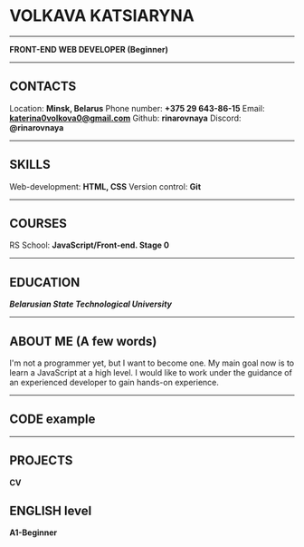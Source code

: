 # **VOLKAVA KATSIARYNA**
--------
**FRONT-END WEB DEVELOPER (Beginner)**
******
## **CONTACTS**
Location: **Minsk, Belarus**
Phone number: **+375 29 643-86-15**
Email: **katerina0volkova0@gmail.com**
Github: **rinarovnaya**
Discord: **@rinarovnaya**
******
## **SKILLS**
Web-development: **HTML, CSS**
Version control: **Git**
******
## **COURSES**
RS School: **JavaScript/Front-end. Stage 0**
******
## **EDUCATION**
__*Belarusian State Technological University*__
******
## **ABOUT ME (A few words)**
I'm not a programmer yet, but I want to become one. My main goal now is to learn a JavaScript at a high level. I would like to work under the guidance of an experienced developer to gain hands-on experience.
******
## **CODE example**
******
## **PROJECTS**
**CV**
## **ENGLISH level**
**A1-Beginner**